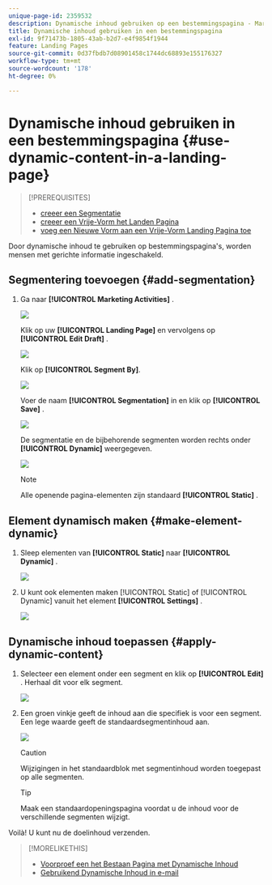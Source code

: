 ```yaml
---
unique-page-id: 2359532
description: Dynamische inhoud gebruiken op een bestemmingspagina - Marketo Docs - Productdocumentatie
title: Dynamische inhoud gebruiken in een bestemmingspagina
exl-id: 9f71473b-1805-43ab-b2d7-e4f9854f1944
feature: Landing Pages
source-git-commit: 0d37fbdb7d08901458c1744dc68893e155176327
workflow-type: tm+mt
source-wordcount: '178'
ht-degree: 0%

---
```


# Dynamische inhoud gebruiken in een bestemmingspagina {#use-dynamic-content-in-a-landing-page}

>[!PREREQUISITES]
>
>* [ creeer een Segmentatie ](/help/marketo/product-docs/personalization/segmentation-and-snippets/segmentation/create-a-segmentation.md)
>* [ creeer een Vrije-Vorm het Landen Pagina ](/help/marketo/product-docs/demand-generation/landing-pages/free-form-landing-pages/create-a-free-form-landing-page.md)
>* [ voeg een Nieuwe Vorm aan een Vrije-Vorm Landing Pagina toe ](/help/marketo/product-docs/demand-generation/landing-pages/free-form-landing-pages/add-a-new-form-to-a-free-form-landing-page.md)

Door dynamische inhoud te gebruiken op bestemmingspagina&#39;s, worden mensen met gerichte informatie ingeschakeld.

## Segmentering toevoegen {#add-segmentation}

1. Ga naar **[!UICONTROL Marketing Activities]** .

   ![](assets/login-marketing-activities.png)

   Klik op uw **[!UICONTROL Landing Page]** en vervolgens op **[!UICONTROL Edit Draft]** .

   ![](assets/landingpageeditdraft.jpg)

   Klik op **[!UICONTROL Segment By]**.

   ![](assets/image2015-5-21-12-3a31-3a20.png)

   Voer de naam **[!UICONTROL Segmentation]** in en klik op **[!UICONTROL Save]** .

   ![](assets/image2014-9-16-14-3a50-3a5.png)

   De segmentatie en de bijbehorende segmenten worden rechts onder **[!UICONTROL Dynamic]** weergegeven.

   ![](assets/image2015-5-21-12-3a36-3a40.png)

   >[!NOTE]
   >
   >Alle openende pagina-elementen zijn standaard **[!UICONTROL Static]** .

## Element dynamisch maken {#make-element-dynamic}

1. Sleep elementen van **[!UICONTROL Static]** naar **[!UICONTROL Dynamic]** .

   ![](assets/image2014-9-16-14-3a50-3a27.png)

1. U kunt ook elementen maken [!UICONTROL Static] of [!UICONTROL Dynamic] vanuit het element **[!UICONTROL Settings]** .

   ![](assets/image2015-5-21-12-3a39-3a41.png)

## Dynamische inhoud toepassen {#apply-dynamic-content}

1. Selecteer een element onder een segment en klik op **[!UICONTROL Edit]** . Herhaal dit voor elk segment.

   ![](assets/image2015-5-21-12-3a42-3a11.png)

1. Een groen vinkje geeft de inhoud aan die specifiek is voor een segment. Een lege waarde geeft de standaardsegmentinhoud aan.

   ![](assets/image2015-5-21-12-3a44-3a24.png)

   >[!CAUTION]
   >
   >Wijzigingen in het standaardblok met segmentinhoud worden toegepast op alle segmenten.

   >[!TIP]
   >
   >Maak een standaardopeningspagina voordat u de inhoud voor de verschillende segmenten wijzigt.

Voilà! U kunt nu de doelinhoud verzenden.

>[!MORELIKETHIS]
>
>* [ Voorproef een het Bestaan Pagina met Dynamische Inhoud ](/help/marketo/product-docs/demand-generation/landing-pages/landing-page-actions/preview-a-landing-page-with-dynamic-content.md)
>* [ Gebruikend Dynamische Inhoud in e-mail ](/help/marketo/product-docs/email-marketing/general/functions-in-the-editor/using-dynamic-content-in-an-email.md)

